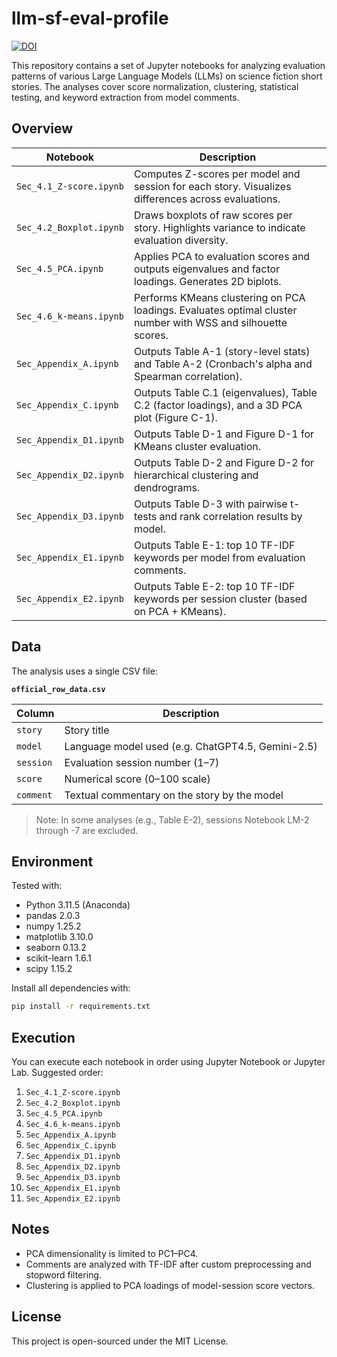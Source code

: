 # llm-sf-eval-profile
[![DOI](https://zenodo.org/badge/993305514.svg)](https://doi.org/10.5281/zenodo.15556521)

This repository contains a set of Jupyter notebooks for analyzing evaluation patterns of various Large Language Models (LLMs) on science fiction short stories. The analyses cover score normalization, clustering, statistical testing, and keyword extraction from model comments.

## Overview

| Notebook | Description |
|----------|-------------|
| `Sec_4.1_Z-score.ipynb` | Computes Z-scores per model and session for each story. Visualizes differences across evaluations. |
| `Sec_4.2_Boxplot.ipynb` | Draws boxplots of raw scores per story. Highlights variance to indicate evaluation diversity. |
| `Sec_4.5_PCA.ipynb` | Applies PCA to evaluation scores and outputs eigenvalues and factor loadings. Generates 2D biplots. |
| `Sec_4.6_k-means.ipynb` | Performs KMeans clustering on PCA loadings. Evaluates optimal cluster number with WSS and silhouette scores. |
| `Sec_Appendix_A.ipynb` | Outputs Table A-1 (story-level stats) and Table A-2 (Cronbach's alpha and Spearman correlation). |
| `Sec_Appendix_C.ipynb` | Outputs Table C.1 (eigenvalues), Table C.2 (factor loadings), and a 3D PCA plot (Figure C-1). |
| `Sec_Appendix_D1.ipynb` | Outputs Table D-1 and Figure D-1 for KMeans cluster evaluation. |
| `Sec_Appendix_D2.ipynb` | Outputs Table D-2 and Figure D-2 for hierarchical clustering and dendrograms. |
| `Sec_Appendix_D3.ipynb` | Outputs Table D-3 with pairwise t-tests and rank correlation results by model. |
| `Sec_Appendix_E1.ipynb` | Outputs Table E-1: top 10 TF-IDF keywords per model from evaluation comments. |
| `Sec_Appendix_E2.ipynb` | Outputs Table E-2: top 10 TF-IDF keywords per session cluster (based on PCA + KMeans). |

## Data

The analysis uses a single CSV file:

**`official_row_data.csv`**

| Column       | Description                                      |
|--------------|--------------------------------------------------|
| `story`      | Story title                                      |
| `model`      | Language model used (e.g. ChatGPT4.5, Gemini-2.5)|
| `session`    | Evaluation session number (1–7)                  |
| `score`      | Numerical score (0–100 scale)                    |
| `comment`    | Textual commentary on the story by the model     |

> Note: In some analyses (e.g., Table E-2), sessions Notebook LM-2 through -7 are excluded.

## Environment

Tested with:

- Python 3.11.5 (Anaconda)
- pandas 2.0.3  
- numpy 1.25.2  
- matplotlib 3.10.0  
- seaborn 0.13.2  
- scikit-learn 1.6.1  
- scipy 1.15.2  

Install all dependencies with:

```bash
pip install -r requirements.txt
```

## Execution

You can execute each notebook in order using Jupyter Notebook or Jupyter Lab. Suggested order:

1. `Sec_4.1_Z-score.ipynb`  
2. `Sec_4.2_Boxplot.ipynb`  
3. `Sec_4.5_PCA.ipynb`  
4. `Sec_4.6_k-means.ipynb`  
5. `Sec_Appendix_A.ipynb`  
6. `Sec_Appendix_C.ipynb`  
7. `Sec_Appendix_D1.ipynb`  
8. `Sec_Appendix_D2.ipynb`  
9. `Sec_Appendix_D3.ipynb`  
10. `Sec_Appendix_E1.ipynb`  
11. `Sec_Appendix_E2.ipynb`  

## Notes

- PCA dimensionality is limited to PC1–PC4.
- Comments are analyzed with TF-IDF after custom preprocessing and stopword filtering.
- Clustering is applied to PCA loadings of model-session score vectors.

## License

This project is open-sourced under the MIT License.
